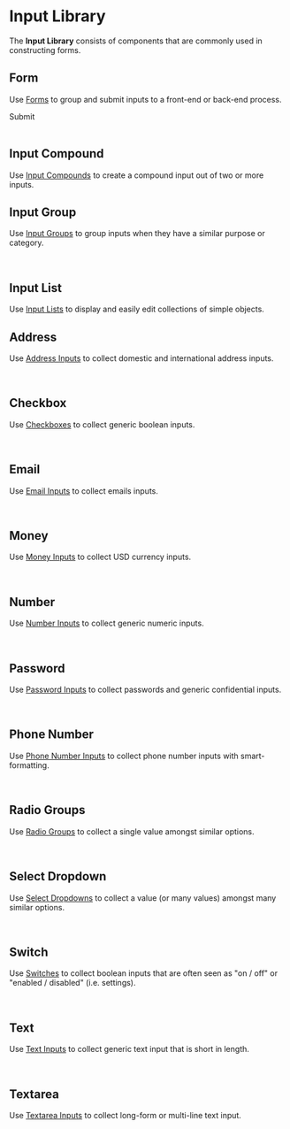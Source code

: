 # Input Library

The **Input Library** consists of components that are commonly used in constructing forms. 

## Form
Use [Forms](/bright-design-system/input-library/form/) to group and submit inputs to a front-end or back-end process.

<div>
    <BrightForm id="formExample">
        <BrightInputText id="formTextExample" label="Form"/>
        <BrightButton use="primary">Submit</BrightButton>
    </BrightForm>
</div>
<br>

## Input Compound
Use [Input Compounds](/bright-design-system/input-library/input-compound/) to create a compound input out of two or more inputs.
<div>
    <BrightInputCompound id="compoundExample" label="Search" sub-label="Where would you like to search?">
        <BrightDropdownSelect
            id="select"
            class="flex-initial"
            label="Search Scope"
            sub-label="Use this to decide the scope of your search."
            form-control="none"
            :options="[
                { value: 'everywhere', label: 'Everywhere', selected: true },
                { value: 'products', label: 'Products' },
                { value: 'vendors', label: 'Vendors' },
                { value: 'users', label: 'Users' },
            ]"
        />
        <BrightInputText id="searchCompound" class="flex-1" form-control="none" label="Search" placeholder="Search"/>
    </BrightInputCompound>
</div>

## Input Group
Use [Input Groups](/bright-design-system/input-library/input-group/) to group inputs when they have a similar purpose or category.

<div>
    <BrightInputGroup
        id="inputGroup"
        form="form_id"
        label="Input Group"
    >
        <BrightCheckbox
            id="checkbox1"
            label="Checked by default"
            sub-label="This is checkbox 1"
            value="checkbox1"
            checked="true"
        />
        <BrightCheckbox
            id="checkbox2"
            label="Unchecked by default"
            sub-label="This is checkbox 2"
            value="checkbox2"
            checked="false"
        />
    </BrightInputGroup>
</div>
<br>

## Input List
Use [Input Lists](/bright-design-system/input-library/input-list/) to display and easily edit collections of simple objects.

<div>
    <div class="code-example-box">
        <BrightInputList
            id="inputListRecommended"
            label="Input List"
            show-left-section
            items-are-clickable
            :sort-options="[
                { label: 'Sort', options: [
                    { value: 'alphabeticalASC', label: 'Alphabetical (A to Z)' },
                    { value: 'alphabeticalDESC', label: 'Alphabetical (Z to A)' },
                ]},
            ]"
            :item-actions="[
                { value: 'edit', icon: 'edit', label: 'Edit' },
                { value: 'delete', icon: 'close', label: 'Remove' },
            ]"
            :items="[
                {
                    id: 1,
                    name: 'Item 1',
                    nickname: 'This is the first item',
                },
                {
                    id: 2,
                    name: 'Item 2',
                    nickname: 'This is the second item',
                },
                {
                    id: 3,
                    name: 'Item 3',
                    nickname: 'This is the third item',
                },
            ]"
        >
            <template v-slot:left-section="item">
                <BrightAvatar :name="item.name" light color="yellow"/>
            </template>
            <template v-slot:primary-label="item">
                {{ item.name }}
            </template>
            <template v-slot:secondary-label="item">
                {{ item.nickname }}
            </template>
        </BrightInputList>
    </div>
</div>

## Address
Use [Address Inputs](/bright-design-system/input-library/address/) to collect domestic and international address inputs.

<div>
    <BrightInputAddress id="addressExample" label="Mailing Address"/>
</div>
<br>

## Checkbox
Use [Checkboxes](/bright-design-system/input-library/checkbox/) to collect generic boolean inputs.

<div>
    <BrightCheckbox id="checkboxExample" label="Checkbox" value="yes" checked/>
</div>
<br>

## Email
Use [Email Inputs](/bright-design-system/input-library/email/) to collect emails inputs.

<div>
    <BrightInputEmail id="emailExample" label="Email"/>
</div>
<br>

## Money
Use [Money Inputs](/bright-design-system/input-library/money/) to collect USD currency inputs.

<div>
    <BrightInputMoney id="moneyExample" label="Money"/>
</div>
<br>

## Number
Use [Number Inputs](/bright-design-system/input-library/number/) to collect generic numeric inputs.

<div>
    <BrightInputNumber id="numberExample" label="Number"/>
</div>
<br>

## Password
Use [Password Inputs](/bright-design-system/input-library/password/) to collect passwords and generic confidential inputs.

<div>
    <BrightInputPassword id="passwordExample" label="Password"/>
</div>
<br>

## Phone Number
Use [Phone Number Inputs](/bright-design-system/input-library/phone-number/) to collect phone number inputs with smart-formatting.

<div>
    <BrightInputPhoneNumber id="phoneNumberExample" label="Phone Number"/>
</div>
<br>

## Radio Groups
Use [Radio Groups](/bright-design-system/input-library/radio-group/) to collect a single value amongst similar options.

<div>
    <BrightRadioGroup
        id="radioInput"
        label="Radio Group"
        :options="[
            { id: 'radioInput1', label: 'Label 1', subLabel: 'The sublabel', value: 'radioInput1'},
            { id: 'radioInput2', label: 'Label 2', subLabel: 'The sublabel', value: 'radioInput2' },
            { id: 'radioInput3', label: 'Label 3', subLabel: 'The sublabel', value: 'radioInput3' }
        ]"
    />
</div>
<br>

## Select Dropdown
Use [Select Dropdowns](/bright-design-system/input-library/select-dropdown/README.md) to collect a value (or many values) amongst many similar options.

<div>
    <BrightDropdownSelect
        id="optionSchemaExample"
        label="Select Dropdown"
        :button-full-width="false"
        :options="[
            { label: 'Blue', value: 'blue', icon: 'palette', selected: true },
            { label: 'Red', value: 'red', icon: 'palette',},
            { label: 'Yellow', value: 'yellow', icon: 'palette', },
            { label: 'I don\'t like any of them', subLabel: 'Too bad.', icon: 'thumb_down', value: 'idk', disabled: true }
        ]"
    />
</div>
<br>

## Switch
Use [Switches](/bright-design-system/input-library/switch/) to collect boolean inputs that are often seen as "on / off" or "enabled / disabled" (i.e. settings).

<div>
    <BrightSwitch id="switchExample" label="Switch" value="yes" checked/>
</div>
<br>

## Text
Use [Text Inputs](/bright-design-system/input-library/text/) to collect generic text input that is short in length.

<div>
    <BrightInputText id="textExample" label="Text"/>
</div>
<br>

## Textarea
Use [Textarea Inputs](/bright-design-system/input-library/textarea/) to collect long-form or multi-line text input.

<div>
    <BrightInputTextarea id="textareaExample" label="Textarea"/>
</div>
<br>